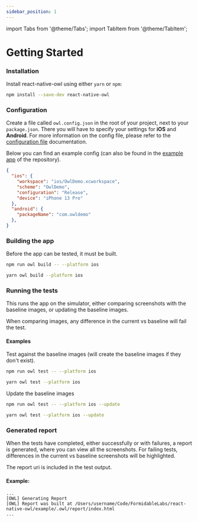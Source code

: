 ```yaml
---
sidebar_position: 1
---
```


import Tabs from '@theme/Tabs';
import TabItem from '@theme/TabItem';

# Getting Started

### Installation

Install react-native-owl using either `yarn` or `npm`:

```bash npm2yarn
npm install --save-dev react-native-owl
```

### Configuration

Create a file called `owl.config.json` in the root of your project, next to your `package.json`. There you will have to specify your settings for **iOS** and **Android**. For more information on the config file, please refer to the [configuration file](/docs/introduction/config-file) documentation.

Below you can find an example config (can also be found in the [example app](https://github.com/FormidableLabs/react-native-owl/tree/main/example) of the repository).

```json title="owl.config.json"
{
  "ios": {
    "workspace": "ios/OwlDemo.xcworkspace",
    "scheme": "OwlDemo",
    "configuration": "Release",
    "device": "iPhone 13 Pro"
  },
  "android": {
    "packageName": "com.owldemo"
  },
}
```

### Building the app

Before the app can be tested, it must be built.

<Tabs>
  <TabItem value="npm" label="npm" default>

```bash
npm run owl build -- --platform ios
```

  </TabItem>
  <TabItem value="yarn" label="Yarn">

```bash
yarn owl build --platform ios
```

  </TabItem>
</Tabs>

### Running the tests

This runs the app on the simulator, either comparing screenshots with the baseline images, or updating the baseline images.

When comparing images, any difference in the current vs baseline will fail the test.

#### Examples

Test against the baseline images (will create the baseline images if they don't exist).

<Tabs>
  <TabItem value="npm" label="npm" default>

```bash
npm run owl test -- --platform ios
```

  </TabItem>
  <TabItem value="yarn" label="Yarn">

```bash
yarn owl test --platform ios
```

  </TabItem>
</Tabs>

Update the baseline images

<Tabs>
  <TabItem value="npm" label="npm" default>

```bash
npm run owl test -- --platform ios --update
```

  </TabItem>
  <TabItem value="yarn" label="Yarn">

```bash
yarn owl test --platform ios --update
```

  </TabItem>
</Tabs>

### Generated report

When the tests have completed, either successfully or with failures, a report is generated, where you can view all the screenshots. For failing tests, differences in the current vs baseline screenshots will be highlighted.

The report uri is included in the test output.

#### Example:

```
...
[OWL] Generating Report
[OWL] Report was built at /Users/username/Code/FormidableLabs/react-native-owl/example/.owl/report/index.html
...
```

